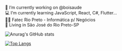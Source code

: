 :hammer: I’m currently working on @boisaude<br>
:computer: I’m currently learning JavaScript, React, C#, Flutter...<br>
:man_student: Fatec Rio Preto - Informática p/ Negócios<br>
:house_with_garden: Living in São José do Rio Preto-SP<br>


![Anurag's GitHub stats](https://github-readme-stats.vercel.app/api?username=thiagosaldanhaguedes&show_icons=true&theme=radical)<br>

[![Top Langs](https://github-readme-stats.vercel.app/api/top-langs/?username=thiagosaldanhaguedes&layout=compact)](https://github.com/anuraghazra/github-readme-stats)







